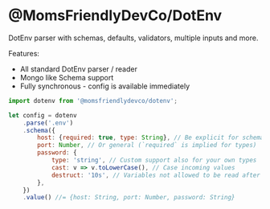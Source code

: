 @MomsFriendlyDevCo/DotEnv
=========================
DotEnv parser with schemas, defaults, validators, multiple inputs and more.

Features:

* All standard DotEnv parser / reader
* Mongo like Schema support
* Fully synchronous - config is available immediately


```javascript
import dotenv from '@momsfriendlydevco/dotenv';

let config = dotenv
    .parse('.env')
    .schema({
        host: {required: true, type: String}, // Be explicit for schema paths
        port: Number, // Or general (`required` is implied for types)
        password: {
            type: 'string', // Custom support also for your own types
            cast: v => v.toLowerCase(), // Case incoming values
            destruct: '10s', // Variables not allowed to be read after this time from start (timestring)
        },
    })
    .value() //= {host: String, port: Number, password: String}
```
